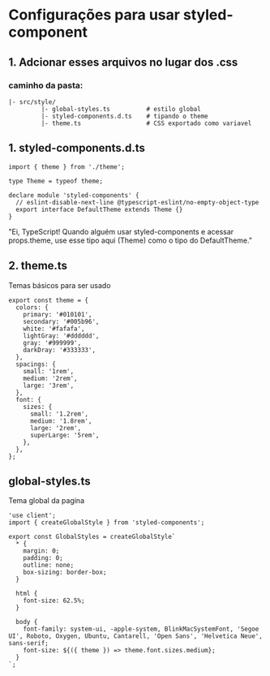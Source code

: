 # Configurações para usar styled-component

## 1. Adcionar esses arquivos no lugar dos .css
### caminho da pasta:

```
|- src/style/
         |- global-styles.ts          # estilo global
         |- styled-components.d.ts    # tipando o theme
         |- theme.ts                  # CSS exportado como variavel
```

## 1. styled-components.d.ts

```
import { theme } from './theme';

type Theme = typeof theme;

declare module 'styled-components' {
  // eslint-disable-next-line @typescript-eslint/no-empty-object-type
  export interface DefaultTheme extends Theme {}
}
```

"Ei, TypeScript! Quando alguém usar styled-components e acessar props.theme, use esse tipo aqui (Theme) como o tipo do DefaultTheme."

## 2. theme.ts
Temas básicos para ser usado

```
export const theme = {
  colors: {
    primary: '#010101',
    secondary: '#005b96',
    white: '#fafafa',
    lightGray: '#dddddd',
    gray: '#999999',
    darkDray: '#333333',
  },
  spacings: {
    small: '1rem',
    medium: '2rem',
    large: '3rem',
  },
  font: {
    sizes: {
      small: '1.2rem',
      medium: '1.8rem',
      large: '2rem',
      superLarge: '5rem',
    },
  },
};
```

## global-styles.ts
Tema global da pagina

```
'use client';
import { createGlobalStyle } from 'styled-components';

export const GlobalStyles = createGlobalStyle`
  * {
    margin: 0;
    padding: 0;
    outline: none;
    box-sizing: border-box;
  }

  html {
    font-size: 62.5%;
  }

  body {
    font-family: system-ui, -apple-system, BlinkMacSystemFont, 'Segoe UI', Roboto, Oxygen, Ubuntu, Cantarell, 'Open Sans', 'Helvetica Neue', sans-serif;
    font-size: ${({ theme }) => theme.font.sizes.medium};
  }
`;
```